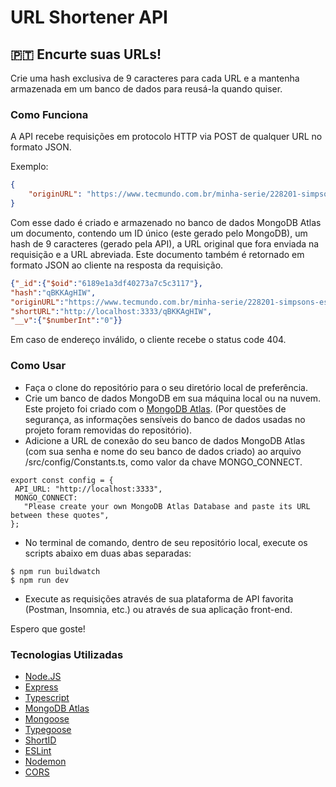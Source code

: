 # URL Shortener API

## :portugal: Encurte suas URLs!

Crie uma hash exclusiva de 9 caracteres para cada URL e a mantenha armazenada em um banco de dados para reusá-la quando quiser.

### Como Funciona

A API recebe requisições em protocolo HTTP via POST de qualquer URL no formato JSON.

Exemplo:

```JSON
{
    "originURL": "https://www.tecmundo.com.br/minha-serie/228201-simpsons-especial-ned-flanders-ganha-trailer-assista.htm"
}
```

Com esse dado é criado e armazenado no banco de dados MongoDB Atlas um documento, contendo um ID único (este gerado pelo MongoDB), um hash de 9 caracteres (gerado pela API), a URL original que fora enviada na requisição e a URL abreviada. Este documento também é retornado em formato JSON ao cliente na resposta da requisição.

```JSON
{"_id":{"$oid":"6189e1a3df40273a7c5c3117"},
"hash":"qBKKAgHIW",
"originURL":"https://www.tecmundo.com.br/minha-serie/228201-simpsons-especial-ned-flanders-ganha-trailer-assista.htm",
"shortURL":"http://localhost:3333/qBKKAgHIW",
"__v":{"$numberInt":"0"}}
```

Em caso de endereço inválido, o cliente recebe o status code 404.

### Como Usar

- Faça o clone do repositório para o seu diretório local de preferência.
- Crie um banco de dados MongoDB em sua máquina local ou na nuvem. Este projeto foi criado com o [MongoDB Atlas](https://www.mongodb.com/pt-br/cloud/atlas/register).
  (Por questões de segurança, as informações sensíveis do banco de dados usadas no projeto foram removidas do repositório).
- Adicione a URL de conexão do seu banco de dados MongoDB Atlas (com sua senha e nome do seu banco de dados criado) ao arquivo /src/config/Constants.ts, como valor da chave MONGO_CONNECT.

```
export const config = {
 API_URL: "http://localhost:3333",
 MONGO_CONNECT:
   "Please create your own MongoDB Atlas Database and paste its URL between these quotes",
};
```

- No terminal de comando, dentro de seu repositório local, execute os scripts abaixo em duas abas separadas:

```
$ npm run buildwatch
$ npm run dev
```

- Execute as requisições através de sua plataforma de API favorita (Postman, Insomnia, etc.) ou através de sua aplicação front-end.

Espero que goste!

### Tecnologias Utilizadas

- [Node.JS](https://nodejs.org/pt-br/)
- [Express](http://expressjs.com/pt-br/)
- [Typescript](https://www.typescriptlang.org/pt/)
- [MongoDB Atlas](https://www.mongodb.com/pt-br/cloud/atlas/register)
- [Mongoose](https://mongoosejs.com/)
- [Typegoose](https://www.npmjs.com/package/@typegoose/typegoose)
- [ShortID](https://www.npmjs.com/package/shortid)
- [ESLint](https://eslint.org/)
- [Nodemon](https://nodemon.io/)
- [CORS](https://developer.mozilla.org/pt-BR/docs/Web/HTTP/CORS)
